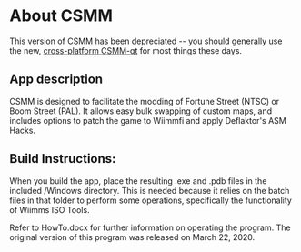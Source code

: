 # About CSMM
This version of CSMM has been depreciated -- you should generally use the new, [cross-platform CSMM-qt](https://github.com/FortuneStreetModding/csmm-qt) for most things these days.

## App description
CSMM is designed to facilitate the modding of Fortune Street (NTSC) or Boom Street (PAL). It allows easy bulk swapping of custom maps, and includes options to patch the game to Wiimmfi and apply Deflaktor's ASM Hacks.

## Build Instructions:
When you build the app, place the resulting .exe and .pdb files in the included /Windows directory. 
This is needed because it relies on the batch files in that folder to perform some operations, specifically the functionality of Wiimms ISO Tools.

Refer to HowTo.docx for further information on operating the program.
The original version of this program was released on March 22, 2020.
